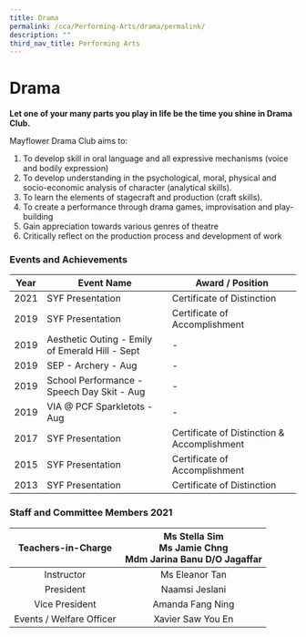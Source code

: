 ```yaml
---
title: Drama
permalink: /cca/Performing-Arts/drama/permalink/
description: ""
third_nav_title: Performing Arts
---
```

Drama
=====

**Let one of your many parts you play in life be the time you shine in Drama Club.**

Mayflower Drama Club aims to:

1.  To develop skill in oral language and all expressive mechanisms (voice and bodily expression)
2.  To develop understanding in the psychological, moral, physical and socio-economic analysis of character (analytical skills).
3.  To learn the elements of stagecraft and production (craft skills).
4.  To create a performance through drama games, improvisation and play-building
5.  Gain appreciation towards various genres of theatre
6.  Critically reflect on the production process and development of work

### Events and Achievements

| Year | Event Name | Award / Position |
| --- | --- | --- |
| 2021 | SYF Presentation | Certificate of Distinction |
| 2019 | SYF Presentation | Certificate of Accomplishment |
| 2019 | Aesthetic Outing - Emily of Emerald Hill - Sept | \- |
| 2019 | SEP - Archery - Aug | \- |
| 2019 | School Performance - Speech Day Skit - Aug | \- |
| 2019 | VIA @ PCF Sparkletots - Aug | \- |
| 2017 | SYF Presentation | Certificate of Distinction & Accomplishment |
| 2015 | SYF Presentation | Certificate of Accomplishment |
| 2013 | SYF Presentation | Certificate of Distinction  |

### Staff and Committee Members 2021

| Teachers-in-Charge 	| Ms Stella Sim<br>Ms Jamie Chng<br>Mdm Jarina Banu D/O Jagaffar 	|
|:---:	|:---:	|
| Instructor 	| Ms Eleanor Tan 	|
| President 	| Naamsi Jeslani 	|
| Vice President 	| Amanda Fang Ning 	|
| Events / Welfare Officer 	| Xavier Saw You En 	|

